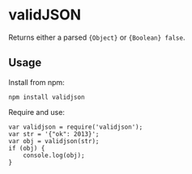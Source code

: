validJSON
=========
Returns either a parsed `{Object}` or `{Boolean} false`.

Usage
-----
Install from npm:

`npm install validjson`

Require and use:

```
var validjson = require('validjson');
var str = '{"ok": 2013}';
var obj = validjson(str);
if (obj) {
    console.log(obj);
}
```
